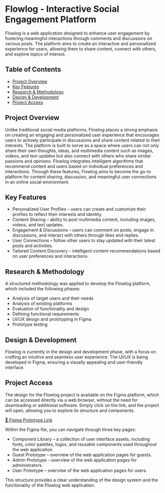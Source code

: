 # Flowlog - Interactive Social Engagement Platform
Flowlog is a web application designed to enhance user engagement by fostering meaningful interactions through comments and discussions on various posts. The platform aims to create an interactive and personalized experience for users, allowing them to share content, connect with others, and explore topics of interest.

## Table of Contents
- [ Project Overview](#project-overview)
- [ Key Features](#key-features)
- [ Research & Methodology](#research--methodology)
- [ Design & Development](#design--development)
- [ Project Access](#project-access)


## Project Overview
Unlike traditional social media platforms, Flowlog places a strong emphasis on creating an engaging and personalized user experience that encourages users to actively participate in discussions and share content related to their interests. The platform is built to serve as a space where users can not only share their own thoughts, ideas, and multimedia content such as images, videos, and text updates but also connect with others who share similar passions and opinions. Flowlog integrates intelligent algorithms that recommend content and users based on individual preferences and interactions. Through these features, Flowlog aims to become the go-to platform for content sharing, discussion, and meaningful user connections in an online social environment.

## Key Features
- Personalized User Profiles – users can create and customize their profiles to reflect their interests and identity.
- Content Sharing – ability to post multimedia content, including images, videos, and text updates.
- Engagement & Discussions – users can comment on posts, engage in discussions, and interact with others through likes and replies.
- User Connections – follow other users to stay updated with their latest posts and activities.
- Tailored Content Discovery – intelligent content recommendations based on user preferences and interactions.

## Research & Methodology
A structured methodology was applied to develop the Flowlog platform, which included the following phases:

- Analysis of target users and their needs
- Analysis of existing platforms
- Evaluation of functionality and design
- Defining functional requirements
- UI/UX design and prototyping in Figma
- Prototype testing



## Design & Development
Flowlog is currently in the design and development phase, with a focus on crafting an intuitive and seamless user experience. The UI/UX is being developed in Figma, ensuring a visually appealing and user-friendly interface.


## Project Access

The design for the Flowlog project is available on the Figma platform, which can be accessed directly via a web browser, without the need for downloading or additional software. Simply click on the link, and the project will open, allowing you to explore its structure and components.

[🔗 Figma Prototype Link](https://www.figma.com/design/yP9xDtAWrV7Te17YSGLypE/Flowlog?node-id=0-1&t=aeRaZjSDGjWiS3aN-1)

Within the Figma file, you can navigate through three key pages:

- Component Library – a collection of user interface assets, including fonts, color palettes, logos, and reusable components used throughout the web application.
- Guest Prototype – overview of the web application pages for guests.
- Admin Prototype – overview of the web application pages for administrators.
- User Prototype – overview of the web application pages for users.
  
This structure provides a clear understanding of the design system and the functionality of the Flowlog web application.

